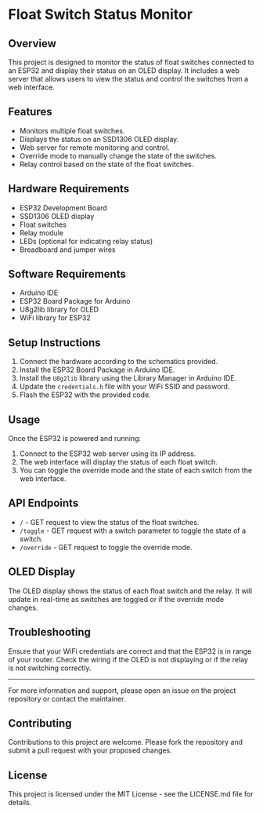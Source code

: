 # Float Switch Status Monitor

## Overview

This project is designed to monitor the status of float switches connected to an ESP32 and display their status on an OLED display. It includes a web server that allows users to view the status and control the switches from a web interface.

## Features

- Monitors multiple float switches.
- Displays the status on an SSD1306 OLED display.
- Web server for remote monitoring and control.
- Override mode to manually change the state of the switches.
- Relay control based on the state of the float switches.

## Hardware Requirements

- ESP32 Development Board
- SSD1306 OLED display
- Float switches
- Relay module
- LEDs (optional for indicating relay status)
- Breadboard and jumper wires

## Software Requirements

- Arduino IDE
- ESP32 Board Package for Arduino
- U8g2lib library for OLED
- WiFi library for ESP32

## Setup Instructions

1. Connect the hardware according to the schematics provided.
2. Install the ESP32 Board Package in Arduino IDE.
3. Install the `U8g2lib` library using the Library Manager in Arduino IDE.
4. Update the `credentials.h` file with your WiFi SSID and password.
5. Flash the ESP32 with the provided code.

## Usage

Once the ESP32 is powered and running:

1. Connect to the ESP32 web server using its IP address.
2. The web interface will display the status of each float switch.
3. You can toggle the override mode and the state of each switch from the web interface.

## API Endpoints

- `/` - GET request to view the status of the float switches.
- `/toggle` - GET request with a switch parameter to toggle the state of a switch.
- `/override` - GET request to toggle the override mode.

## OLED Display

The OLED display shows the status of each float switch and the relay. It will update in real-time as switches are toggled or if the override mode changes.

## Troubleshooting

Ensure that your WiFi credentials are correct and that the ESP32 is in range of your router. Check the wiring if the OLED is not displaying or if the relay is not switching correctly.

---

For more information and support, please open an issue on the project repository or contact the maintainer.

## Contributing

Contributions to this project are welcome. Please fork the repository and submit a pull request with your proposed changes.

## License

This project is licensed under the MIT License - see the LICENSE.md file for details.
